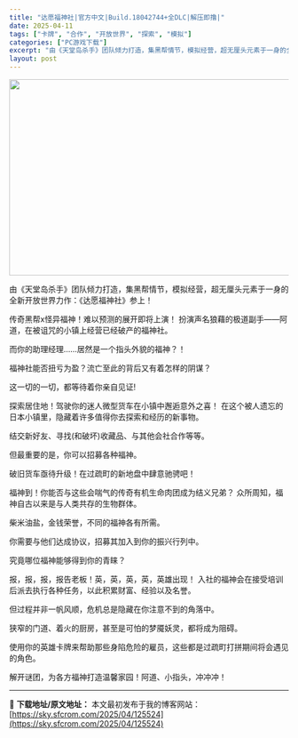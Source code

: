 ```yaml
---
title: "达愿福神社|官方中文|Build.18042744+全DLC|解压即撸|"
date: 2025-04-11
tags: ["卡牌", "合作", "开放世界", "探索", "模拟"]
categories: ["PC游戏下载"]
excerpt: "由《天堂岛杀手》团队倾力打造，集黑帮情节，模拟经营，超无厘头元素于一身的全新开放世界力作：《达愿福神社》参上！ 传奇黑帮x怪异福神！难以预测的展开即将上演！ 扮演声名狼藉的极道副手——阿道，在被诅咒的小镇上经营已经破产的福神社。 而你的助理经理……居然是一个指头外貌的福神？！ 福神社能否扭亏为盈？流&hellip;"
layout: post
---
```


<img class="aligncenter size-full wp-image-125522" src="https://sky.sfcrom.com/wp-content/uploads/2025/04/2025041023153910.webp" alt="" width="616" height="353" />

由《天堂岛杀手》团队倾力打造，集黑帮情节，模拟经营，超无厘头元素于一身的全新开放世界力作：《达愿福神社》参上！

传奇黑帮x怪异福神！难以预测的展开即将上演！
扮演声名狼藉的极道副手——阿道，在被诅咒的小镇上经营已经破产的福神社。

而你的助理经理……居然是一个指头外貌的福神？！

福神社能否扭亏为盈？流亡至此的背后又有着怎样的阴谋？

这一切的一切，都等待着你亲自见证!

探索居住地！驾驶你的迷人微型货车在小镇中邂逅意外之喜！
在这个被人遗忘的日本小镇里，隐藏着许多值得你去探索和经历的新事物。

结交新好友、寻找(和破坏)收藏品、与其他会社合作等等。

但最重要的是，你可以招募各种福神。

破旧货车亟待升级！在过疏町的新地盘中肆意驰骋吧！

福神到！你能否与这些会喘气的传奇有机生命肉团成为结义兄弟？
众所周知，福神自古以来是与人类共存的生物群体。

柴米油盐，金钱荣誉，不同的福神各有所需。

你需要与他们达成协议，招募其加入到你的振兴行列中。

究竟哪位福神能够得到你的青睐？

报，报，报，报告老板！英，英，英，英，英雄出现！
入社的福神会在接受培训后派去执行各种任务，以此积累财富、经验以及名誉。

但过程并非一帆风顺，危机总是隐藏在你注意不到的角落中。

狭窄的门道、着火的厨房，甚至是可怕的梦魇妖灵，都将成为阻碍。

使用你的英雄卡牌来帮助那些身陷危险的雇员，这些都是过疏町打拼期间将会遇见的角色。

解开谜团，为各方福神打造温馨家园！阿道、小指头，冲冲冲！

---
📖 **下载地址/原文地址：** 本文最初发布于我的博客网站：[https://sky.sfcrom.com/2025/04/125524](https://sky.sfcrom.com/2025/04/125524)
